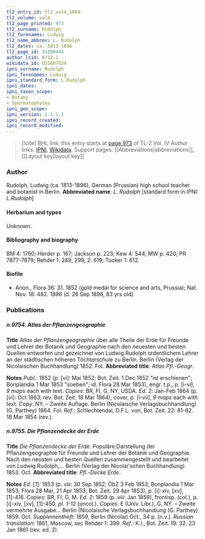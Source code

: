 ```yaml
---
tl2_entry_id: tl2_vol4_1004
tl2_volume: vol4
tl2_page_printed: 973
tl2_surname: Rudolph
tl2_forenames: Ludwig
tl2_name_abbrev: L. Rudolph
tl2_dates: ca. 1813-1896
tl2_page_id: 33190444
author_lsid: 8712-1
wikidata_id: Q21607524
ipni_surname: Rudolph
ipni_forenames: Ludwig
ipni_standard_form: L.Rudolph
ipni_dates: 
ipni_taxon_scope: 
- Botany
- Spermatophytes
ipni_geo_scope: 
ipni_version: 1.1.1.1
ipni_record_created: 
ipni_record_modified:
---
```


> [!cite] BHL link: this entry starts at [page 973](https://www.biodiversitylibrary.org/page/33190444) of TL-2 Vol. IV
> Author links: [IPNI](https://www.ipni.org/a/8712-1), [Wikidata](https://www.wikidata.org/wiki/Q21607524). Support pages: [[Abbreviations|abbreviations]], [[Layout key|layout key]]

### Author

Rudolph, Ludwig (ca. 1813-1896), German (Prussian) high school teacher and botanist in Berlin. 
**Abbreviated name**: *L. Rudolph* \[standard form in IPNI: *L.Rudolph*\]

#### Herbarium and types

Unknown.

#### Bibliography and biography

BM 4: 1760; Herder p. 167; Jackson p. 223; Kew 4: 544; MW p. 420; PR 7877-7879; Rehder 1: 249, 299, 2: 619; Tucker 1: 612.

#### Biofile

- Anon., Flora 36: 31. 1852 (gold medal for science and arts, Prussia); Nat. Nov. 18: 482. 1896 (d. 26 Sep 1896, 83 yrs old).

### Publications

##### n.9754. Atlas der Pflanzengeographie

**Title**
*Atlas der Pflanzengeographie* über alle Theile der Erde für Freunde und Lehrer der Botanik und Geographie nach den neuesten und besten Quellen entworfen und gezeichnet von Ludwig Rudolph ordentlichem Lehrer an der städtischen höheren Töchterschule zu Berlin. Berlin (Verlag der Nicolaischen Buchhandlung) 1852. Fol.
**Abbreviated title**: *Atlas Pfl*.-*Geogr.*

**Notes**
*Publ*.: 1852 (p. \[vi\]: Mai 1852; Bot. Zeit. 1 Dec 1852 "ist erschienen"; Bonplandia 1 Mar 1853 "soeben"; id. Flora 28 Mar 1853), engr. t.p., p. \[i-vi\], *9 maps* each with text.
*Copies*: BR, FI, G, NY, USDA.
*Ed. 2*: Jan-Feb 1864 (p. \[vi\]: Oct 1863; rev. Bot. Zeit. 18 Mar 1864), cover, p. \[i-vii\], *9 maps* each with text. *Copy*: NY. – Zweite Auflage. Berlin (Nicolaische Verlagsbuchhandlung) (G. Parthey) 1864. Fol.
*Ref*.: Schlechtendal, D.F.L. von, Bot. Zeit. 22: 81-82. 18 Mar 1854 (rev.).

##### n.9755. Die Pflanzendecke der Erde

**Title**
*Die Pflanzendecke der Erde*. Populäre Darstellung der Pflanzengeographie für Freunde und Lehrer der Botanik und Geographie. Nach den neusten und besten Quellen zusammengestellt und bearbeitet von Ludwig Rudolph,... Berlin (Verlag der Nicolai'schen Buchhandlung) 1853. Oct.
**Abbreviated title**: *Pfl*.-*Decke Erde*.

**Notes**
*Ed*. \[*1*\]: 1853 (p. viii: 30 Sep 1852; ÖbZ 3 Feb 1853; Bonplandia 1 Mar 1853; Flora 28 Mar, 21 Apr 1853; Bot. Zeit. 29 Apr 1853), p. \[i\]-xiv, \[xv\], \[1\]-416. *Copies*: BR, FI, G, M.
*Ed. 2*: 1859 (p. viii: Jan 1859), frontisp. (col.), p. \[i\]-xiv, \[xv\], \[1\]-450, *pl. 1-12* (uncol.).
*Copies*: E (Univ. Libr.), G, NY. – Zweite vermehrte Ausgabe... Berlin (Nicolaische Verlagsbuchhandlung (G. Parthey) 1859. Oct.
*Supplementheft*: 1859, Berlin (Nicolai) Oct., 34 p. (n.v.).
*Russian translation*: 1861, Moscow, sec Rehder 1: 399.
*Ref*.: K.I., Bot. Zeit. 19: 32. 23 Jan 1861 (rev. ed. 2).

